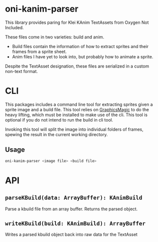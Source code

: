 # oni-kanim-parser

This library provides paring for Klei KAnim TextAssets from Oxygen Not Included.

These files come in two varieties: build and anim.

- Build files contain the information of how to extract sprites and their frames from a sprite sheet.
- Anim files I have yet to look into, but probably how to animate a sprite.

Despite the TextAsset designation, these files are serialized in a custom non-text format.

# CLI

This packages includes a command line tool for extracting sprites given a sprite image and a build file.
This tool relies on [GraphicsMagic](http://www.graphicsmagick.org/) to do the heavy lifting, which must be
installed to make use of the cli. This tool is optional if you do not intend to run the build in cli tool.

Invoking this tool will split the image into individual folders of frames, spewing the result in the current
working directory.

## Usage

```bash
oni-kanim-parser <image file> <build file>
```

# API

## `parseKBuild(data: ArrayBuffer): KAnimBuild`

Parse a kbuild file from an array buffer.
Returns the parsed object.

## `writeKBuild(build: KAnimBuild): ArrayBuffer`

Writes a parsed kbuild object back into raw data for the TextAsset
